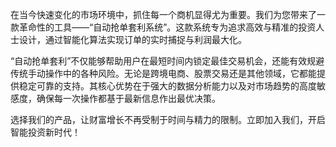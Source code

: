 在当今快速变化的市场环境中，抓住每一个商机显得尤为重要。我们为您带来了一款革命性的工具——“自动抢单套利系统”。这款系统专为追求高效与精准的投资人士设计，通过智能化算法实现订单的实时捕捉与利润最大化。

“自动抢单套利”不仅能够帮助用户在最短时间内锁定最佳交易机会，还能有效规避传统手动操作中的各种风险。无论是跨境电商、股票交易还是其他领域，它都能提供稳定可靠的支持。其核心优势在于强大的数据分析能力以及对市场趋势的高度敏感度，确保每一次操作都基于最新信息作出最优决策。

选择我们的产品，让财富增长不再受制于时间与精力的限制。立即加入我们，开启智能投资新时代！